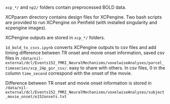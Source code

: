 `xcp_*/` and `np2/` folders contain preprocessed BOLD data. 

XCPparam directory contains design files for XCPengine. Two bash scripts are provided to run XCPengine on Penfield (with installed singularity and xcpengine images).

XCPengine outputs are stored in `xcp_*/` folders.

```1d_bold_to_csvs.ipynb``` converts XCPengine outputs to csv files and add timing difference between TR onset and movie onset information, saved csv files in `/data/nil-external/dcl/Events152_fMRI_NeuralMechanisms/voxelwiseAnalyses/parcel_timeseries/xcp_24p_gsr_csv/`. easy to share with others. In csv files, 0 in the column `time_second` correspond with the onset of the movie.

Difference between TR onset and movie onset information is stored in  `/data/nil-external/dcl/Events152_fMRI_NeuralMechanisms/voxelwiseAnalyses/subject_movie_onset/e152onsets.txt`